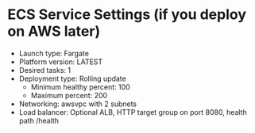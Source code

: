 # ECS Service Settings (if you deploy on AWS later)

- Launch type: Fargate
- Platform version: LATEST
- Desired tasks: 1
- Deployment type: Rolling update
  - Minimum healthy percent: 100
  - Maximum percent: 200
- Networking: awsvpc with 2 subnets
- Load balancer: Optional ALB, HTTP target group on port 8080, health path /health
